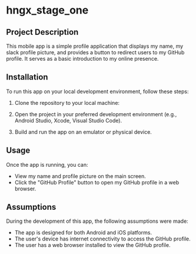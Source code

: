 # hngx_stage_one

## Project Description
This mobile app is a simple profile application that displays my name, my slack profile picture, and provides a button to redirect users to my GitHub profile. It serves as a basic introduction to my online presence.

## Installation
To run this app on your local development environment, follow these steps:

1. Clone the repository to your local machine:

2. Open the project in your preferred development environment (e.g., Android Studio, Xcode, Visual Studio Code).

3. Build and run the app on an emulator or physical device.

## Usage
Once the app is running, you can:

- View my name and profile picture on the main screen.
- Click the "GitHub Profile" button to open my GitHub profile in a web browser.
  
## Assumptions
During the development of this app, the following assumptions were made:

- The app is designed for both Android and iOS platforms.
- The user's device has internet connectivity to access the GitHub profile.
- The user has a web browser installed to view the GitHub profile.

